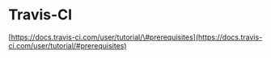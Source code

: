 # Travis-CI

[https://docs.travis-ci.com/user/tutorial/\#prerequisites](https://docs.travis-ci.com/user/tutorial/#prerequisites)

## 

